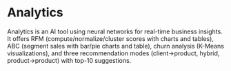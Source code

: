 # Analytics
Analytics is an AI tool using neural networks for real-time business insights. It offers RFM (compute/normalize/cluster scores with charts and tables), ABC (segment sales with bar/pie charts and table), churn analysis (K-Means visualizations), and three recommendation modes (client→product, hybrid, product→product) with top-10 suggestions.
